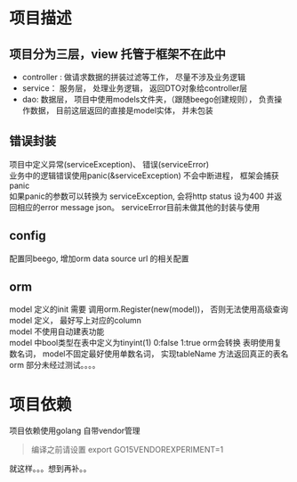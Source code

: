 
# 项目描述

## 项目分为三层，view 托管于框架不在此中
* controller :  做请求数据的拼装过滤等工作， 尽量不涉及业务逻辑
* service： 服务层， 处理业务逻辑， 返回DTO对象给controller层
* dao: 数据层， 项目中使用models文件夹，（跟随beego创建规则）， 负责操作数据， 目前这层返回的直接是model实体， 并未包装

## 错误封装
项目中定义异常(serviceException)、 错误(serviceError)  
业务中的逻辑错误使用panic(&serviceException) 不会中断进程， 框架会捕获panic  
如果panic的参数可以转换为 serviceException, 会将http status 设为400 并返回相应的error message json。 serviceError目前未做其他的封装与使用


## config
配置同beego, 增加orm data source url 的相关配置  



## orm
model 定义的init 需要 调用orm.Register(new(model))， 否则无法使用高级查询  
model 定义， 最好写上对应的column  
model 不使用自动建表功能  
model 中bool类型在表中定义为tinyint(1) 0:false   1:true  orm会转换
表明使用复数名词， model不固定最好使用单数名词， 实现tableName 方法返回真正的表名  
orm 部分未经过测试。。。。  


# 项目依赖
项目依赖使用golang 自带vendor管理
> 编译之前请设置  export GO15VENDOREXPERIMENT=1



就这样。。。想到再补。。
